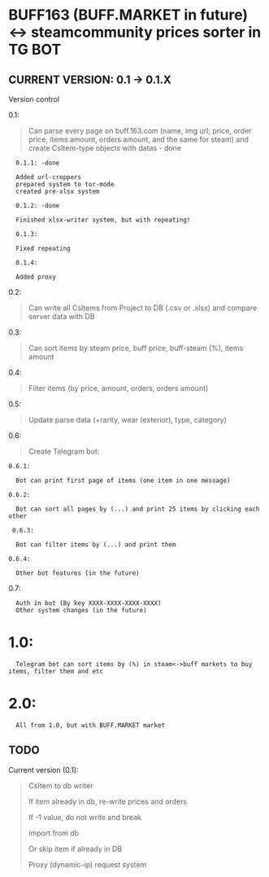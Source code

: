 # BUFF163 (BUFF.MARKET in future) <-> steamcommunity prices sorter in TG BOT

## CURRENT VERSION: 0.1 -> 0.1.X

Version control

0.1:
  
  >Can parse every page on buff.163.com (name, img url; price, order price, items amount, orders amount, and the same for steam) and create CsItem-type objects with datas - done
  
      0.1.1: -done
      
      Added url-croppers
      prepared system to tor-mode
      created pre-xlsx system
      
      0.1.2: -done
      
      Finished xlsx-writer system, but with repeating!
      
      0.1.3:
      
      Fixed repeating
      
      0.1.4:
      
      Added proxy
  
0.2:

  >Can write all CsItems from Project to DB (.csv or .xlsx) and compare server data with DB
  
0.3:

  >Can sort items by steam price, buff price, buff-steam (%), items amount
  
0.4:

  >Filter items (by price, amount, orders, orders amount)
  
0.5:

  >Update parse data (+rarity, wear (exterior), type, category)
  
0.6:

  >Create Telegram bot:
  
    0.6.1:
  
      Bot can print first page of items (one item in one message)
    
    0.6.2:
  
      Bot can sort all pages by (...) and print 25 items by clicking each other
    
     0.6.3:
   
      Bot can filter items by (...) and print them
    
    0.6.4:
    
      Other bot features (in the future)
      
0.7:
      
      Auth in bot (By key XXXX-XXXX-XXXX-XXXX)
      Other system changes (in the future)
  
# 1.0:
      Telegram bot can sort items by (%) in steam<->buff markets to buy items, filter them and etc
  
# 2.0:
      All from 1.0, but with BUFF.MARKET market


## TODO

Current version (0.1):
  > CsItem to db writer
  > 
  > If item already in db, re-write prices and orders
  > 
  > If -1 value, do not write and break
  > 
  > import from db
  >
  > Or skip item if already in DB
  >
  > Proxy (dynamic-ip) request system
  

